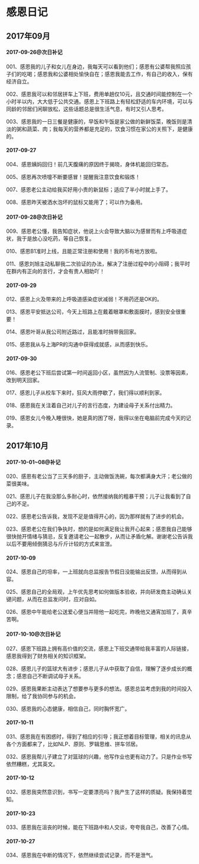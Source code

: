 # 感恩日记

## 2017年09月

#### 2017-09-26@次日补记

001、感恩我的儿子和女儿在身边，我每天可以看到他们；感恩有公婆帮我照应孩子们的吃喝；感恩我和公婆相处愉快自在；感恩我能去工作，有自己的收入，保有经济自立。

002、感恩我可以和邻居拼车上下班，费用单趟仅10元，且交通时间能控制在一个小时半以内，大大低于公共交通。感恩上下班路上有轻松舒适的车内环境，可以与同龄的邻居们闲聊放松，这些话题总是很生活气息，有时又引人思考。

003、感恩我的一日三餐是健康的，早饭和午饭是家公做的新鲜饭菜，晚饭则是清淡的粥和蔬菜、肉；我每天的营养都是充足的，饮食习惯在家公的关照下，是健康的。

#### 2017-09-27

004、感恩姨妈回归！前几天腹痛的原因终于揭晓，身体机能回归常态。

005、感恩再次喷嚏不断要感冒！提醒我注意饮食和锻炼！

007、感恩老公主动给我买好用小贵的新鼠标；适应了半小时就上手了。

008、感恩昨天被洒水泡坏的鼠标又能用了；可以作为备用。

#### 2017-09-28@次日补记

009、感恩老公懂，我告知症状，他说上火会导致大脑以为感冒而有上呼吸道症状，我于是放心没吃药，等自己恢复。

010、感恩B1准时上线，且能正常注册和使用！我的币有地方放啦。

011、感恩刘旭主动私聊我二次验证的办法，解决了注册过程中的小阻碍；我平时在群内有正向的言行，才会有贵人相助吖！

#### 2017-09-29

012、感恩上火及带来的上呼吸道感染症状减弱！不用药还是OK的。

013、感恩平安抵达公司，今天上班路上在戴着眼罩和敷面膜时，感到安全很重要！

014、感恩叶哥从我公司附近路过，且能准时捎带我回家。

015、感恩我从与上海PR的沟通中获得成就感，从而感到快乐。

#### 2017-09-30

016、感恩老公下班后尝试第一时间返回小区，虽然因为人流管制、没票等因素，改到明天回家。

017、感恩儿子从校车下来时，狂风大雨停歇了，我们得以顺利到家。

018、感恩我在关注着自己对儿子的言行态度，为建设母子关系付出精力。

019、感恩女儿今晚入睡很快，她是真的困了呀，我得以坐在电脑前完成今天的记录。

## 2017年10月

#### 2017-10-01~08@补记

020、感恩有老公当了三天多的厨子，主动做饭洗碗，每次都满身大汗；老公做的菜很美味。

021、感恩儿子在我没那么多耐心时，依然接纳我的粗暴干预；儿子让我看到了自己的不足。

022、感恩老公告诉我，发现不足是值得开心的，因为那样就有了进步的机会。

023、感恩老公在我们争执时，想的是如何满足我让我开心起来；感恩我自己能够很快抛开情绪与猜忌，反复邀请老公一起散步，从而让矛盾化解。谢谢老公告诉我以后不要用倾倒猜忌与斤斤计较的方式来宣泄。

#### 2017-10-09

024、感恩自己的坦率，一上班就向总监报告节假日没能输出反馈，从而得到从容。

025、感恩自己的全局观，上午优先思考如何做版本验收，并向研发商主动确认关键问题，从而在总监发问时，应对自如。

026、感恩中午能给老公送爱心便当并陪他一起吃完，昨晚他又通宵加班了，真辛苦啊。

#### 2017-10-10@次日补记

027、感恩下班路上拥有高价值的交流，感恩上下班交通带给我丰富的人际链接，感恩我得到了财务相关的知识框架。

028、感恩儿子的篮球大有进步；感恩儿子从中获取了自信，理解了逐步成长的概念；感恩自己不断调试母子关系。

029、感恩我果断主动表达了想要参与更多的想法。感恩总监考虑到我的时间投入限制，给了我协同参与的机会。

030、感恩我的心态健康，相信自己，同时胸怀宽广。

#### 2017-10-11

031、感恩我在有困惑时，得到了相应的引导；我正想着目标管理，相关的讯息从各个方面都来了，比如NLP、原则、罗辑思维、拼车邻居。

032、感恩我帮儿子建立了对篮球的兴趣，他写作业也更有动力了。只是作业书写依然糟糕，尤其英文。

#### 2017-10-12

032、感恩我突然意识到，书写一定要漂亮吗？我产生了这样的质疑。我保持着觉知。

#### 2017-10-23

033、感恩我在沮丧的时候，能在下班路中和人交谈，夸夸我自己，改善了心情。

#### 2017-10-27

034、感恩我在中断的情况下，依然继续尝试记录，而不是泄气。
